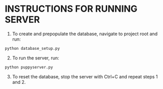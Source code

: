 INSTRUCTIONS FOR RUNNING SERVER
===============================
1. To create and prepopulate the database, navigate to project root and run:
```
python database_setup.py
```
2. To run the server, run:
```
python puppyserver.py
```
3. To reset the database, stop the server with Ctrl+C and repeat steps 1 and 2.
